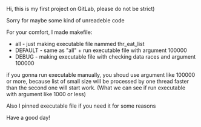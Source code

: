 Hi, this is my first project on GitLab, please do not be strict)

Sorry for maybe some kind of unreadeble code

For your comfort, I made makefile:

- all      - just making executable file nammed thr_eat_list
- DEFAULT  - same as "all" + run executable file with argument 100000
- DEBUG    - making executable file with checking data races and argument 100000

if you gonna run executable manually, you shoud use argument like 100000 or more, because list of small size will be processed by one thread faster than the second one will start work. (What we can see if run executable with argument like 1000 or less)

Also I pinned executable file if you need it for some reasons

Have a good day!
